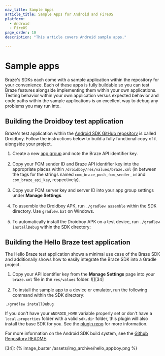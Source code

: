 ```yaml
---
nav_title: Sample Apps
article_title: Sample Apps for Android and FireOS
platform: 
  - Android
  - FireOS
page_order: 10
description: "This article covers Android sample apps."

---
```


# Sample apps

Braze's SDKs each come with a sample application within the repository for your convenience. Each of these apps is fully buildable so you can test Braze features alongside implementing them within your own applications. Testing behavior within your own application versus expected behavior and code paths within the sample applications is an excellent way to debug any problems you may run into.

## Building the Droidboy test application
Braze's test application within the [Android SDK GitHub repository][3] is called Droidboy. Follow the instructions below to build a fully functional copy of it alongside your project.

1. Create a new [app group][25] and note the Braze API identifier key.<br><br>
2. Copy your FCM sender ID and Braze API identifier key into the appropriate places within `/droidboy/res/values/braze.xml` (in between the tags for the strings named `com_braze_push_fcm_sender_id` and `com_braze_api_key`, respectively).<br><br>
3. Copy your FCM server key and server ID into your app group settings under **Manage Settings**.<br><br>
4. To assemble the Droidboy APK, run `./gradlew assemble` within the SDK directory. Use `gradlew.bat` on Windows.<br><br>
5. To automatically install the Droidboy APK on a test device, run `./gradlew installDebug` within the SDK directory:

## Building the Hello Braze test application
The Hello Braze test application shows a minimal use case of the Braze SDK and additionally shows how to easily integrate the Braze SDK into a Gradle project.

1. Copy your API identifier key from the **Manage Settings** page into your `braze.xml` file in the `res/values` folder.
![][34]<br><br>
2. To install the sample app to a device or emulator, run the following command within the SDK directory:
```
./gradlew installDebug
```
If you don't have your `ANDROID_HOME` variable properly set or don't have a `local.properties` folder with a valid `sdk.dir` folder, this plugin will also install the base SDK for you. See the [plugin repo][27] for more information.

For more information on the Android SDK build system, see the [Github Repository README][26].

[25]: {{site.baseurl}}/developer_guide/platform_wide/app_group_configuration/#app-group-configuration
[26]: https://github.com/Appboy/appboy-android-sdk/blob/master/README.md
[27]: https://github.com/JakeWharton/sdk-manager-plugin
[3]: https://github.com/appboy/appboy-android-sdk "Appboy Android GitHub Repository"
[34]: {% image_buster /assets/img_archive/hello_appboy.png %}
